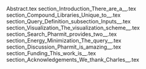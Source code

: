 Abstract.tex
section_Introduction_There_are_a__.tex
section_Compound_Libraries_Unique_to__.tex
section_Query_Definition_subsection_Inputs__.tex
section_Visualization_The_visualization_scheme__.tex
section_Search_Pharmit_provides_two__.tex
section_Energy_Minimization_The_query__.tex
section_Discussion_Pharmit_is_amazing__.tex
section_Funding_This_work_is__.tex
section_Acknowledgements_We_thank_Charles__.tex